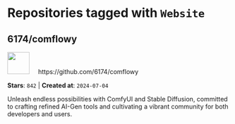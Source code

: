 # Repositories tagged with `Website`


## 6174/comflowy


<a href='https://github.com/6174/comflowy'>
<img src="https://avatars.githubusercontent.com/u/3872872?v=4" width="50" height="50"></a> &nbsp; &nbsp; https://github.com/6174/comflowy

**Stars**: `842` | **Created at**: `2024-07-04`


Unleash endless possibilities with ComfyUI and Stable Diffusion, committed to crafting refined AI-Gen tools and cultivating a vibrant community for both developers and users. 
